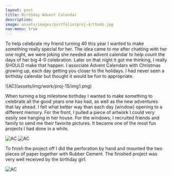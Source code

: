 ```yaml
---
layout: post
title: Birthday Advent Calendar
description:
image: assets/images/portfolio/proj-4/thumb.jpg
nav-menu: true
---
```


<p>To help celebrate my friend turning 40 this year I wanted to make something really special for her. The idea came to me after chatting with her one night, we were joking she needed an advent calendar to help count the days of her big 4-0 celebration. Later on that night it got me thinking, I really SHOULD make that happen. I associate Advent Calendars with Christmas growing up, each day getting you closer to the holidays. I had never seen a birthday calendar but thought it would be fun to appropriate.</p>
![AC](assets/img/work/proj-15/img1.png)

<p>When turning a big milestone birthday I wanted to make something to celebrate all the good years one has had, as well as the new adventures that lay ahead. I felt what better way than each day (window) opening to a different memory. For the front, I pulled a piece of artwork I could very easily see hanging in her house. For the windows, I recruited friends and family to send me their favorite pictures. It became one of the most fun projects I had done in a while.</p>

![AC](assets/img/work/proj-15/img2.jpg)
![AC](assets/img/work/proj-15/img3.jpg)

<p>To finish the project off I did the perforation by hand and mounted the two pieces of paper together with Rubber Cement. The finished project was very well received by the birthday girl.</p>

![AC](assets/img/work/proj-15/img4.jpg)

